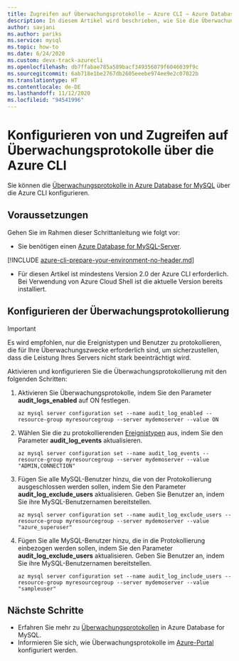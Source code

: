 ```yaml
---
title: Zugreifen auf Überwachungsprotokolle – Azure CLI – Azure Database for MySQL
description: In diesem Artikel wird beschrieben, wie Sie die Überwachungsprotokolle in Azure Database for MySQL über die Azure CLI konfigurieren und darauf zugreifen.
author: savjani
ms.author: pariks
ms.service: mysql
ms.topic: how-to
ms.date: 6/24/2020
ms.custom: devx-track-azurecli
ms.openlocfilehash: db7ffabae785a589bacf349356079f6046039f9c
ms.sourcegitcommit: 6ab718e1be2767db2605eeebe974ee9e2c07022b
ms.translationtype: HT
ms.contentlocale: de-DE
ms.lasthandoff: 11/12/2020
ms.locfileid: "94541996"
---
```

# <a name="configure-and-access-audit-logs-in-the-azure-cli"></a>Konfigurieren von und Zugreifen auf Überwachungsprotokolle über die Azure CLI

Sie können die [Überwachungsprotokolle in Azure Database for MySQL](concepts-audit-logs.md) über die Azure CLI konfigurieren.

## <a name="prerequisites"></a>Voraussetzungen

Gehen Sie im Rahmen dieser Schrittanleitung wie folgt vor:

- Sie benötigen einen [Azure Database for MySQL-Server](quickstart-create-mysql-server-database-using-azure-portal.md).

[!INCLUDE [azure-cli-prepare-your-environment-no-header.md](../../includes/azure-cli-prepare-your-environment-no-header.md)]

- Für diesen Artikel ist mindestens Version 2.0 der Azure CLI erforderlich. Bei Verwendung von Azure Cloud Shell ist die aktuelle Version bereits installiert.

## <a name="configure-audit-logging"></a>Konfigurieren der Überwachungsprotokollierung

>[!IMPORTANT]
> Es wird empfohlen, nur die Ereignistypen und Benutzer zu protokollieren, die für Ihre Überwachungszwecke erforderlich sind, um sicherzustellen, dass die Leistung Ihres Servers nicht stark beeinträchtigt wird.

Aktivieren und konfigurieren Sie die Überwachungsprotokollierung mit den folgenden Schritten:

1. Aktivieren Sie Überwachungsprotokolle, indem Sie den Parameter **audit_logs_enabled** auf ON festlegen. 
    ```azurecli-interactive
    az mysql server configuration set --name audit_log_enabled --resource-group myresourcegroup --server mydemoserver --value ON
    ```

1. Wählen Sie die zu protokollierenden [Ereignistypen](concepts-audit-logs.md#configure-audit-logging) aus, indem Sie den Parameter **audit_log_events** aktualisieren.
    ```azurecli-interactive
    az mysql server configuration set --name audit_log_events --resource-group myresourcegroup --server mydemoserver --value "ADMIN,CONNECTION"
    ```

1. Fügen Sie alle MySQL-Benutzer hinzu, die von der Protokollierung ausgeschlossen werden sollen, indem Sie den Parameter **audit_log_exclude_users** aktualisieren. Geben Sie Benutzer an, indem Sie ihre MySQL-Benutzernamen bereitstellen.
    ```azurecli-interactive
    az mysql server configuration set --name audit_log_exclude_users --resource-group myresourcegroup --server mydemoserver --value "azure_superuser"
    ```

1. Fügen Sie alle MySQL-Benutzer hinzu, die in die Protokollierung einbezogen werden sollen, indem Sie den Parameter **audit_log_exclude_users** aktualisieren. Geben Sie Benutzer an, indem Sie ihre MySQL-Benutzernamen bereitstellen.
    ```azurecli-interactive
    az mysql server configuration set --name audit_log_include_users --resource-group myresourcegroup --server mydemoserver --value "sampleuser"
    ```

## <a name="next-steps"></a>Nächste Schritte
- Erfahren Sie mehr zu [Überwachungsprotokollen](concepts-audit-logs.md) in Azure Database for MySQL.
- Informieren Sie sich, wie Überwachungsprotokolle im [Azure-Portal](howto-configure-audit-logs-portal.md) konfiguriert werden.
